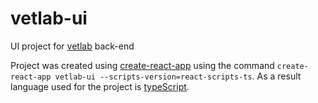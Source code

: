 # vetlab-ui
UI project for [vetlab](https://github.com/jmelchio/vetlab) back-end

Project was created using [create-react-app](https://github.com/facebookincubator/create-react-app) using the command `create-react-app vetlab-ui --scripts-version=react-scripts-ts`.
As a result language used for the project is [typeScript](https://www.typescriptlang.org/).
